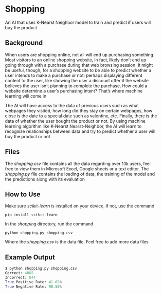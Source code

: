 # Shopping

An AI that uses K-Nearst Neighbor model to train and predict if users will buy the product

## Background

When users are shopping online, not all will end up purchasing something. Most visitors to an online shopping website, in fact, likely don’t end up going through with a purchase during that web browsing session. It might be useful, though, for a shopping website to be able to predict whether a user intends to make a purchase or not: perhaps displaying different content to the user, like showing the user a discount offer if the website believes the user isn’t planning to complete the purchase. How could a website determine a user’s purchasing intent? That’s where machine learning will come in

The AI will have access to the data of previous users such as what webpages they visited, how long did they stay on certain webpages, how close is the date to a special date such as valentine, etc. Finally, there is the data of whether the user bought the product or not. By using machine learning algorithm like K-Nearst Nearst-Neighbor, the AI will learn to recognize relationships between data and try to predict whether a user will buy the product or not

## Files

The _shopping.csv_ file contains all the data regarding over 10k users, feel free to view them in Microsoft Excel, Google sheets or a text editor. The _shopping.py_ file contains the loading of data, the training of the model and the predictions along with its evaluation

## How to Use

Make sure _scikit-learn_ is installed on your device, if not, use the command

```
pip install scikit-learn
```

In the _shopping_ directory, run the command

```
python shopping.py shopping.csv
```

Where the _shopping.csv_ is the data file. Feel free to add more data files

## Example Output

```python
$ python shopping.py shopping.csv
Correct: 4088
Incorrect: 844
True Positive Rate: 41.02%
True Negative Rate: 90.55%
```
